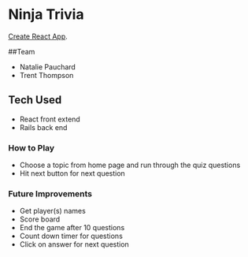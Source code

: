 # Ninja Trivia

[Create React App](https://quiz-app-solid-adventure.herokuapp.com/).

##Team

- Natalie Pauchard
- Trent Thompson

## Tech Used

- React front extend
- Rails back end

### How to Play

- Choose a topic from home page and run through the quiz questions
- Hit next button for next question

### Future Improvements

- Get player(s) names
- Score board
- End the game after 10 questions
- Count down timer for questions
- Click on answer for next question
